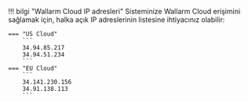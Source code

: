 !!! bilgi "Wallarm Cloud IP adresleri"
    Sisteminize Wallarm Cloud erişimini sağlamak için, halka açık IP adreslerinin listesine ihtiyacınız olabilir:

    === "US Cloud"
        ```
        34.94.85.217
        34.94.51.234
        ```
    === "EU Cloud"
        ```
        34.141.230.156
        34.91.138.113
        ```
